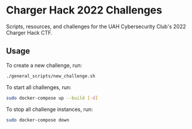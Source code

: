 # Charger Hack 2022 Challenges

Scripts, resources, and challenges for the UAH Cybersecurity Club's 2022 Charger Hack CTF. 

Usage
-----

To create a new challenge, run:

```bash
./general_scripts/new_challenge.sh
```

To start all challenges, run:

```bash
sudo docker-compose up --build [-d]
```

To stop all challenge instances, run:

```bash
sudo docker-compose down
```
